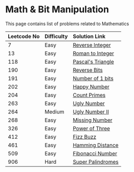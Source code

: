 # Math & Bit Manipulation

This page contains list of problems related to Mathematics

| Leetcode No | Difficulty | Solution Link |
| :--- | :--- | :--- |
| 7 | Easy | [Reverse Integer](leetcode-easy/leetcode-7-reverse-integer.md) |
| 13 | Easy | [Roman to Integer](leetcode-easy/leetcode-13-roman-to-integer.md) |
| 118 | Easy | [Pascal's Triangle](leetcode-easy/leetcode-118-pascals-triangle.md) |
| 190 | Easy | [Reverse Bits](leetcode-easy/leetcode-190-reverse-bits.md) |
| 191 | Easy | [Number of 1 bits](leetcode-easy/leetcode-191-number-of-1-bits.md) |
| 202 | Easy | [Happy Number](leetcode-easy/leetcode-202-happy-number.md) |
| 204 | Easy | [Count Primes](leetcode-easy/leetcode-204-count-primes.md) |
| 263 | Easy | [Ugly Number](leetcode-easy/leetcode-204-count-primes.md) |
| 264 | Medium | [Ugly Number II](leetcode-medium/leetcode-264-ugly-number-ii.md) |
| 268 | Easy | [Missing Number](leetcode-easy/leetcode-268-missing-number.md) |
| 326 | Easy | [Power of Three](leetcode-easy/leetcode-326-power-of-three.md) |
| 412 | Easy | [Fizz Buzz](leetcode-easy/leetcode-412-fizz-buzz.md) |
| 461 | Easy | [Hamming Distance](leetcode-easy/leetcode-461-hamming-distance.md) |
| 509 | Easy | [Fibonacci Number](leetcode-easy/leetcode-509-fibonacci-number.md) |
| 906 | Hard | [Super Palindromes](leetcode-hard/leetcode-906-super-palindromes.md) |





